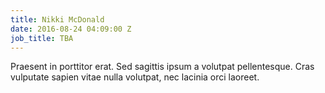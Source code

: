 ```yaml
---
title: Nikki McDonald
date: 2016-08-24 04:09:00 Z
job_title: TBA
---
```


Praesent in porttitor erat. Sed sagittis ipsum a volutpat pellentesque. Cras vulputate sapien vitae nulla volutpat, nec lacinia orci laoreet. 